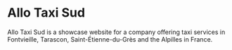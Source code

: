 # Allo Taxi Sud

Allo Taxi Sud is a showcase website for a company offering taxi services in Fontvieille, Tarascon, Saint-Étienne-du-Grès and the Alpilles in France. 
